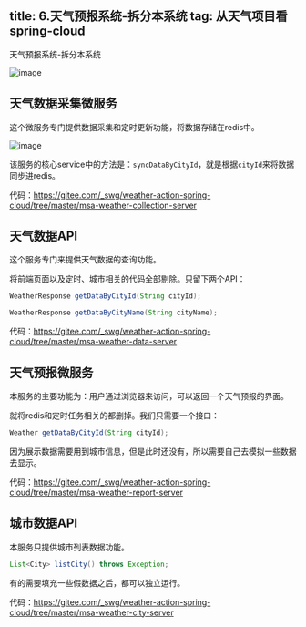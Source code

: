 title: 6.天气预报系统-拆分本系统
tag: 从天气项目看spring-cloud
---
天气预报系统-拆分本系统
<!-- more -->

![image](https://hexo-1256188416.cos.ap-shanghai.myqcloud.com/weather-spring-cloud-action/%E5%9B%9B%E4%B8%AA%E5%BE%AE%E6%9C%8D%E5%8A%A1.png?q-sign-algorithm=sha1&q-ak=AKIDWqvkLgucCakfMqE5rPjodEZeT3OTQtJa&q-sign-time=1542777868;1542778768&q-key-time=1542777868;1542778768&q-header-list=&q-url-param-list=&q-signature=646ae72797a3a993dd91d9e1515b08e789e35f4e)

## 天气数据采集微服务

这个微服务专门提供数据采集和定时更新功能，将数据存储在redis中。

![image](https://hexo-1256188416.cos.ap-shanghai.myqcloud.com/weather-spring-cloud-action/msa-weather-collection-server.png?q-sign-algorithm=sha1&q-ak=AKIDWqvkLgucCakfMqE5rPjodEZeT3OTQtJa&q-sign-time=1542778427;1542779327&q-key-time=1542778427;1542779327&q-header-list=&q-url-param-list=&q-signature=f2f70bdcd43a20f1c66db00e6ecd89b27c6b81f9)

该服务的核心service中的方法是：`syncDataByCityId`，就是根据`cityId`来将数据同步进redis。

代码：https://gitee.com/_swg/weather-action-spring-cloud/tree/master/msa-weather-collection-server


## 天气数据API

这个服务专门来提供天气数据的查询功能。

将前端页面以及定时、城市相关的代码全部剔除。只留下两个API：

```java
WeatherResponse getDataByCityId(String cityId);

WeatherResponse getDataByCityName(String cityName);
```

代码：https://gitee.com/_swg/weather-action-spring-cloud/tree/master/msa-weather-data-server

## 天气预报微服务

本服务的主要功能为：用户通过浏览器来访问，可以返回一个天气预报的界面。

就将redis和定时任务相关的都删掉。我们只需要一个接口：
```java
Weather getDataByCityId(String cityId);
```

因为展示数据需要用到城市信息，但是此时还没有，所以需要自己去模拟一些数据去显示。

代码：https://gitee.com/_swg/weather-action-spring-cloud/tree/master/msa-weather-report-server


## 城市数据API

本服务只提供城市列表数据功能。

```java
List<City> listCity() throws Exception;
```

有的需要填充一些假数据之后，都可以独立运行。

代码：https://gitee.com/_swg/weather-action-spring-cloud/tree/master/msa-weather-city-server